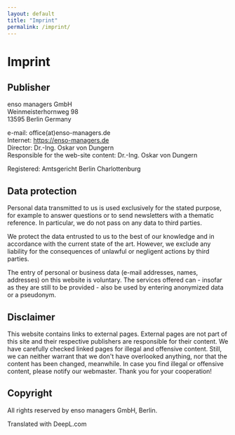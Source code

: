```yaml
---
layout: default
title: "Imprint"
permalink: /imprint/
---
```


# Imprint

## Publisher

enso managers GmbH<br/>
Weinmeisterhornweg 98<br/>
13595 Berlin Germany<br/>

e-mail: office(at)enso-managers.de<br/>
Internet: https://enso-managers.de<br/>
Director: Dr.-Ing. Oskar von Dungern<br/>
Responsible for the web-site content: Dr.-Ing. Oskar von Dungern

Registered: Amtsgericht Berlin Charlottenburg 


## Data protection

Personal data transmitted to us is used exclusively for the stated purpose, for example to answer questions or to send newsletters with a thematic reference. In particular, we do not pass on any data to third parties.

We protect the data entrusted to us to the best of our knowledge and in accordance with the current state of the art. However, we exclude any liability for the consequences of unlawful or negligent actions by third parties.

The entry of personal or business data (e-mail addresses, names, addresses) on this website is voluntary. The services offered can - insofar as they are still to be provided - also be used by entering anonymized data or a pseudonym.


## Disclaimer

This website contains links to external pages. External pages are not part of this site and their respective publishers are responsible for their content. 
We have carefully checked linked pages for illegal and offensive content. 
Still, we can neither warrant that we don't have overlooked anything, nor that the content has been changed, meanwhile. 
In case you find illegal or offensive content, please notify our webmaster. Thank you for your cooperation!

## Copyright

All rights reserved by enso managers GmbH, Berlin.


Translated with DeepL.com
